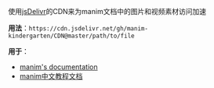 使用[jsDelivr](https://www.jsdelivr.com/)的CDN来为manim文档中的图片和视频素材访问加速

**用法**：`https://cdn.jsdelivr.net/gh/manim-kindergarten/CDN@master/path/to/file`

**用于**：
- [manim's documentation](https://3b1b.github.io/manim/)
- [manim中文教程文档](https://docs.manim.org.cn)